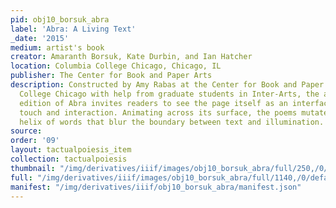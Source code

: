 ```yaml
---
pid: obj10_borsuk_abra
label: 'Abra: A Living Text'
_date: '2015'
medium: artist's book
creator: Amaranth Borsuk, Kate Durbin, and Ian Hatcher
location: Columbia College Chicago, Chicago, IL
publisher: The Center for Book and Paper Arts
description: Constructed by Amy Rabas at the Center for Book and Paper Arts at Columbia
  College Chicago with help from graduate students in Inter-Arts, the artists’ book
  edition of Abra invites readers to see the page itself as an interface that invites
  touch and interaction. Animating across its surface, the poems mutate in an ecstatic
  helix of words that blur the boundary between text and illumination.
source: 
order: '09'
layout: tactualpoiesis_item
collection: tactualpoiesis
thumbnail: "/img/derivatives/iiif/images/obj10_borsuk_abra/full/250,/0/default.jpg"
full: "/img/derivatives/iiif/images/obj10_borsuk_abra/full/1140,/0/default.jpg"
manifest: "/img/derivatives/iiif/obj10_borsuk_abra/manifest.json"
---
```

